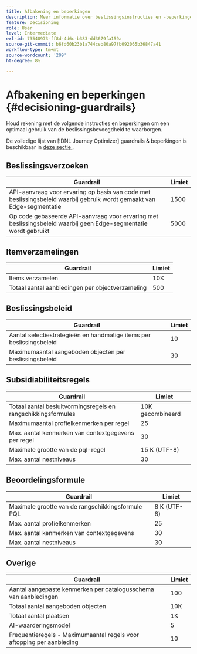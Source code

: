 ```yaml
---
title: Afbakening en beperkingen
description: Meer informatie over beslissingsinstructies en -beperkingen.
feature: Decisioning
role: User
level: Intermediate
exl-id: 73548973-ff8d-4d6c-b383-dd3679fa159a
source-git-commit: b6fd60b23b1a744ceb80a97fb092065b36847a41
workflow-type: tm+mt
source-wordcount: '209'
ht-degree: 8%

---
```


# Afbakening en beperkingen {#decisioning-guardrails}

Houd rekening met de volgende instructies en beperkingen om een optimaal gebruik van de beslissingsbevoegdheid te waarborgen.

De volledige lijst van [!DNL Journey Optimizer] guardrails &amp; beperkingen is beschikbaar in [ deze sectie ](../start/guardrails.md).

## Beslissingsverzoeken

| Guardrail | Limiet |
| ------- | ------- |
| API-aanvraag voor ervaring op basis van code met beslissingsbeleid waarbij gebruik wordt gemaakt van Edge-segmentatie | 1500 |
| Op code gebaseerde API-aanvraag voor ervaring met beslissingsbeleid waarbij geen Edge-segmentatie wordt gebruikt | 5000 |

## Itemverzamelingen

| Guardrail | Limiet |
| ------- | ------- |
| Items verzamelen | 10K |
| Totaal aantal aanbiedingen per objectverzameling | 500 |

## Beslissingsbeleid

| Guardrail | Limiet |
| ------- | ------- |
| Aantal selectiestrategieën en handmatige items per beslissingsbeleid | 10 |
| Maximumaantal aangeboden objecten per beslissingsbeleid | 30 |

## Subsidiabiliteitsregels

| Guardrail | Limiet |
| ------- | ------- |
| Totaal aantal besluitvormingsregels en rangschikkingsformules | 10K gecombineerd |
| Maximumaantal profielkenmerken per regel | 25 |
| Max. aantal kenmerken van contextgegevens per regel | 30 |
| Maximale grootte van de pql-regel | 15 K (UTF-8) |
| Max. aantal nestniveaus | 30 |

## Beoordelingsformule

| Guardrail | Limiet |
| ------- | ------- |
| Maximale grootte van de rangschikkingsformule PQL | 8 K (UTF-8) |
| Max. aantal profielkenmerken | 25 |
| Max. aantal kenmerken van contextgegevens | 30 |
| Max. aantal nestniveaus | 30 |

## Overige

| Guardrail | Limiet |
| ------- | ------- |
| Aantal aangepaste kenmerken per catalogusschema van aanbiedingen | 100 |
| Totaal aantal aangeboden objecten | 10K |
| Totaal aantal plaatsen | 1K |
| AI-waarderingsmodel | 5 |
| Frequentieregels - Maximumaantal regels voor aftopping per aanbieding | 10 |
